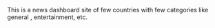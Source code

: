 This is a news dashboard site of few countries with few categories like general , entertainment, etc. 
